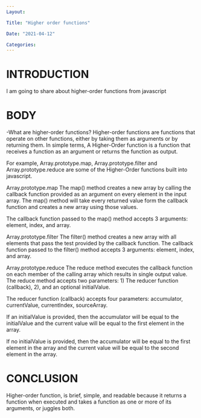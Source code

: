 ```yaml
---
Layout:

Title: "Higher order functions"

Date: "2021-04-12"

Categories:
---
```


# INTRODUCTION

I am going to share about higher-order functions from javascript

# BODY

-What are higher-order functions?
Higher-order functions are functions that operate on other functions, either by taking them as arguments or by returning them. In simple terms, A Higher-Order function is a function that receives a function as an argument or returns the function as output.

For example, Array.prototype.map, Array.prototype.filter and Array.prototype.reduce are some of the Higher-Order functions built into javascript.

Array.prototype.map
The map() method creates a new array by calling the callback function provided as an argument on every element in the input array. The map() method will take every returned value form the callback function and creates a new array using those values.

The callback function passed to the map() method accepts 3 arguments: element, index, and array.

Array.prototype.filter
The filter() method creates a new array with all elements that pass the test provided by the callback function. The callback function passed to the filter() method accepts 3 arguments: element, index, and array.

Array.prototype.reduce
The reduce method executes the callback function on each member of the calling array which results in single output value. The reduce method accepts two parameters: 1) The reducer function (callback), 2), and an optional initialValue.

The reducer function (callback) accepts four parameters: accumulator, currentValue, currentIndex, sourceArray.

If an initialValue is provided, then the accumulator will be equal to the initialValue and the current value will be equal to the first element in the array.

If no initialValue is provided, then the accumulator will be equal to the first element in the array and the current value will be equal to the second element in the array.

# CONCLUSION

Higher-order function, is brief, simple, and readable because it returns a function when executed and takes a function as one or more of its arguments, or juggles both.
